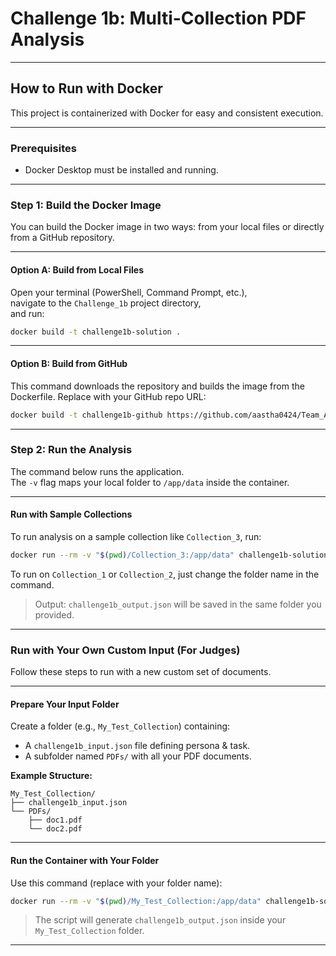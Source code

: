 # Challenge 1b: Multi-Collection PDF Analysis
---

## How to Run with Docker
This project is containerized with Docker for easy and consistent execution.

---
### Prerequisites
- Docker Desktop must be installed and running.

---
### Step 1: Build the Docker Image

You can build the Docker image in two ways: from your local files or directly from a GitHub repository.

---
#### Option A: Build from Local Files

Open your terminal (PowerShell, Command Prompt, etc.),  
navigate to the `Challenge_1b` project directory,  
and run:

```bash
docker build -t challenge1b-solution .
```

---
#### Option B: Build from GitHub

This command downloads the repository and builds the image from the Dockerfile.
Replace with your GitHub repo URL:

```bash
docker build -t challenge1b-github https://github.com/aastha0424/Team_AiVengers_Challenge_1b
```
---
### Step 2: Run the Analysis

The command below runs the application.  
The `-v` flag maps your local folder to `/app/data` inside the container.

---
#### Run with Sample Collections

To run analysis on a sample collection like `Collection_3`, run:

```bash
docker run --rm -v "$(pwd)/Collection_3:/app/data" challenge1b-solution
```

To run on `Collection_1` or `Collection_2`, just change the folder name in the command.

> Output: `challenge1b_output.json` will be saved in the same folder you provided.

---
### Run with Your Own Custom Input (For Judges)

Follow these steps to run with a new custom set of documents.

---
#### Prepare Your Input Folder

Create a folder (e.g., `My_Test_Collection`) containing:

- A `challenge1b_input.json` file defining persona & task.
- A subfolder named `PDFs/` with all your PDF documents.

**Example Structure:**
```
My_Test_Collection/
├── challenge1b_input.json
└── PDFs/
    ├── doc1.pdf
    └── doc2.pdf
```

---
#### Run the Container with Your Folder

Use this command (replace with your folder name):

```bash
docker run --rm -v "$(pwd)/My_Test_Collection:/app/data" challenge1b-solution
```

> The script will generate `challenge1b_output.json` inside your `My_Test_Collection` folder.

---

